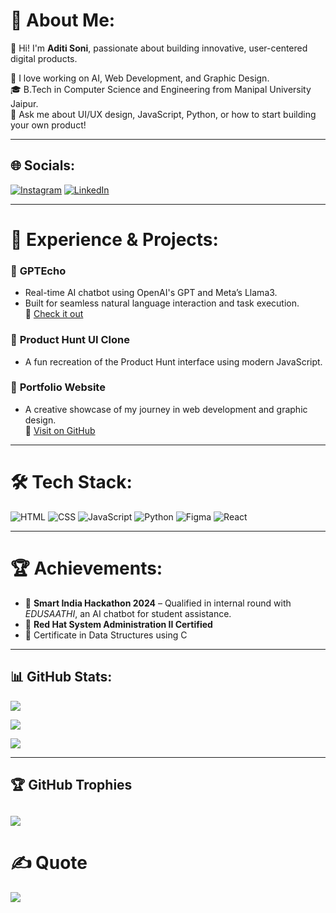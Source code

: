 # 💫 About Me:
👋 Hi! I'm **Aditi Soni**, passionate about building innovative, user-centered digital products.

🌱 I love working on AI, Web Development, and Graphic Design.  
🎓 B.Tech in Computer Science and Engineering from Manipal University Jaipur.  
💬 Ask me about UI/UX design, JavaScript, Python, or how to start building your own product!

---

## 🌐 Socials:
[![Instagram](https://img.shields.io/badge/Instagram-%23E4405F.svg?logo=Instagram&logoColor=white)](https://instagram.com/aadhi._.tea)
[![LinkedIn](https://img.shields.io/badge/LinkedIn-%230077B5.svg?logo=linkedin&logoColor=white)](https://www.linkedin.com/in/er-aditi-soni/)

---

# 💼 Experience & Projects:

### 🔹 **GPTEcho**
- Real-time AI chatbot using OpenAI's GPT and Meta’s Llama3.  
- Built for seamless natural language interaction and task execution.  
🔗 [Check it out](https://github.com/aditisoni29/GPTEcho)

### 🔹 **Product Hunt UI Clone**
- A fun recreation of the Product Hunt interface using modern JavaScript.

### 🔹 **Portfolio Website**
- A creative showcase of my journey in web development and graphic design.  
🔗 [Visit on GitHub](https://github.com/aditisoni29/Portfolio)

---

# 🛠 Tech Stack:
![HTML](https://img.shields.io/badge/html5-%23E34F26.svg?style=for-the-badge&logo=html5&logoColor=white)
![CSS](https://img.shields.io/badge/css3-%231572B6.svg?style=for-the-badge&logo=css3&logoColor=white)
![JavaScript](https://img.shields.io/badge/javascript-%23323330.svg?style=for-the-badge&logo=javascript&logoColor=%23F7DF1E)
![Python](https://img.shields.io/badge/python-3670A0?style=for-the-badge&logo=python&logoColor=ffdd54)
![Figma](https://img.shields.io/badge/figma-%23F24E1E.svg?style=for-the-badge&logo=figma&logoColor=white)
![React](https://img.shields.io/badge/react-%2361DAFB.svg?style=for-the-badge&logo=react&logoColor=white)

---

# 🏆 Achievements:
- 🥇 **Smart India Hackathon 2024** – Qualified in internal round with *EDUSAATHI*, an AI chatbot for student assistance.
- 🥈 **Red Hat System Administration II Certified**
- 📜 Certificate in Data Structures using C

---

## 📊 GitHub Stats:

![](https://github-readme-stats.vercel.app/api?username=aditisoni29&theme=radical&hide_border=false&include_all_commits=false&count_private=true)<br/>

![](https://github-readme-streak-stats.herokuapp.com/?user=aditisoni29&theme=radical&hide_border=false)<br/>

![](https://github-readme-stats.vercel.app/api/top-langs/?username=aditisoni29&theme=radical&hide_border=false&include_all_commits=false&count_private=true&layout=compact)

---

## 🏆 GitHub Trophies
![](https://github-profile-trophy.vercel.app/?username=aditisoni29&theme=radical&no-frame=false&no-bg=true&margin-w=4)
---

# ✍️ Quote
![](https://quotes-github-readme.vercel.app/api?type=vertical&theme=radical)
